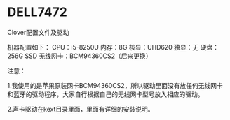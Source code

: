 # DELL7472

Clover配置文件及驱动

机器配置如下：
CPU：i5-8250U
内存：8G
核显：UHD620
独显：无
硬盘：256G SSD
无线网卡：BCM94360CS2（后来更换）



注意：

1.我使用的是苹果原装网卡BCM94360CS2，所以驱动里面没有放任何无线网卡和蓝牙的驱动程序，大家自行根据自己的无线网卡型号放入相应的驱动。

2.声卡驱动在kext目录里面，里面有详细的安装说明。
